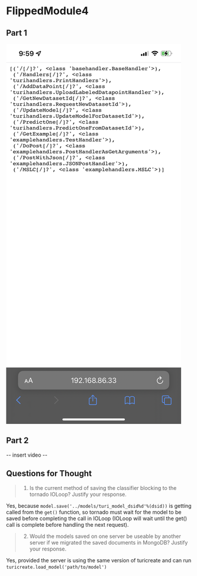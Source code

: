 # FlippedModule4

## Part 1

![](images/Part1.png)

## Part 2

-- insert video --

## Questions for Thought

> 1. Is the current method of saving the classifier blocking to the tornado IOLoop? Justify your response.

Yes, because `model.save('../models/turi_model_dsid%d'%(dsid))` is getting called from the `get()` function, so tornado must wait for the model to be saved before completing the call in IOLoop (IOLoop will wait until the get() call is complete before handling the next request).

> 2. Would the models saved on one server be useable by another server if we migrated the saved documents in MongoDB? Justify your response.

Yes, provided the server is using the same version of turicreate and can run `turicreate.load_model('path/to/model')`